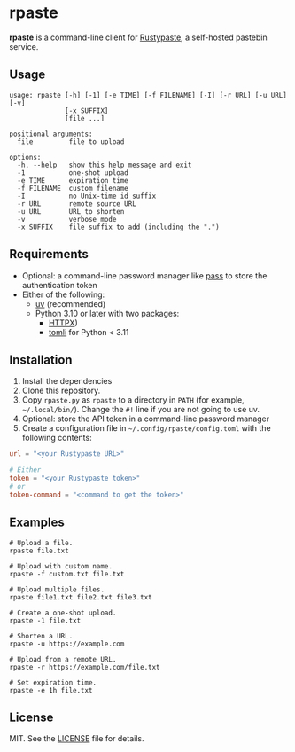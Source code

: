 # rpaste

**rpaste** is a command-line client for [Rustypaste](https://github.com/orhun/rustypaste),
a self-hosted pastebin service.

## Usage

```none
usage: rpaste [-h] [-1] [-e TIME] [-f FILENAME] [-I] [-r URL] [-u URL] [-v]
              [-x SUFFIX]
              [file ...]

positional arguments:
  file         file to upload

options:
  -h, --help   show this help message and exit
  -1           one-shot upload
  -e TIME      expiration time
  -f FILENAME  custom filename
  -I           no Unix-time id suffix
  -r URL       remote source URL
  -u URL       URL to shorten
  -v           verbose mode
  -x SUFFIX    file suffix to add (including the ".")
```

## Requirements

- Optional: a command-line password manager like [pass](https://en.wikipedia.org/wiki/Pass_(software)) to store the authentication token
- Either of the following:
  - [uv](https://docs.astral.sh/uv/) (recommended)
  - Python 3.10 or later with two packages:
    - [HTTPX](https://python-httpx.org/))
    - [tomli](https://github.com/hukkin/tomli) for Python < 3.11

## Installation

1. Install the dependencies
2. Clone this repository.
3. Copy `rpaste.py` as `rpaste` to a directory in `PATH` (for example, `~/.local/bin/`).
   Change the `#!` line if you are not going to use uv.
4. Optional: store the API token in a command-line password manager
5. Create a configuration file in `~/.config/rpaste/config.toml` with the following contents:

```toml
url = "<your Rustypaste URL>"

# Either
token = "<your Rustypaste token>"
# or
token-command = "<command to get the token>"
```

## Examples

```shell
# Upload a file.
rpaste file.txt

# Upload with custom name.
rpaste -f custom.txt file.txt

# Upload multiple files.
rpaste file1.txt file2.txt file3.txt

# Create a one-shot upload.
rpaste -1 file.txt

# Shorten a URL.
rpaste -u https://example.com

# Upload from a remote URL.
rpaste -r https://example.com/file.txt

# Set expiration time.
rpaste -e 1h file.txt
```

## License

MIT.
See the [LICENSE](LICENSE) file for details.
